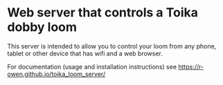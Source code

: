 # Web server that controls a Toika dobby loom

This server is intended to allow you to control your loom from any phone, tablet or other device that has wifi and a web browser.

For documentation (usage and installation instructions) see https://r-owen.github.io/toika_loom_server/
